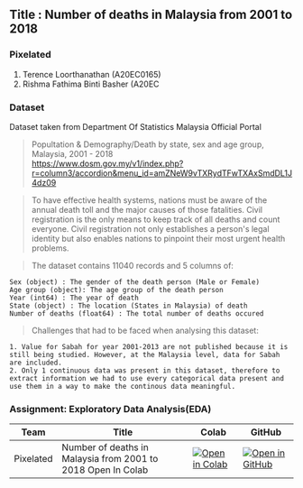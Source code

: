 ## Title : Number of deaths in Malaysia from 2001 to 2018

### Pixelated
1. Terence Loorthanathan (A20EC0165)
2. Rishma Fathima Binti Basher (A20EC

### Dataset
Dataset taken from Department Of Statistics Malaysia Official Portal<br>
> Popultation & Demography/Death by state, sex and age group, Malaysia, 2001 - 2018<br>
> https://www.dosm.gov.my/v1/index.php?r=column3/accordion&menu_id=amZNeW9vTXRydTFwTXAxSmdDL1J4dz09
 
>To have effective health systems, nations must be aware of the annual death toll and the major causes of those fatalities. Civil registration is the only means to keep track of all deaths and count everyone. Civil registration not only establishes a person's legal identity but also enables nations to pinpoint their most urgent health problems.


>The dataset contains 11040 records and 5 columns of:

    Sex (object) : The gender of the death person (Male or Female)
    Age group (object): The age group of the death person
    Year (int64) : The year of death
    State (object) : The location (States in Malaysia) of death
    Number of deaths (float64) : The total number of deaths occured
    
 >Challenges that had to be faced when analysing this dataset:

    1. Value for Sabah for year 2001-2013 are not published because it is still being studied. However, at the Malaysia level, data for Sabah are included.
    2. Only 1 continuous data was present in this dataset, therefore to extract information we had to use every categorical data present and use them in a way to make the continous data meaningful.


### Assignment: Exploratory Data Analysis(EDA)


| Team | Title | Colab |  GitHub |
| ----- | ----- | ------ | ------ | 
| Pixelated | Number of deaths in Malaysia from 2001 to 2018 Open In Colab | [![Open in Colab](https://img.shields.io/static/v1?label=&message=Open%20in%20Colab&labelColor=grey&color=blue&logo=google-colab)](https://colab.research.google.com/drive/1TvgXI9-qQq-cnI5-RJnxaNOLM4hvBCta?usp=sharing#scrollTo=7F8DQl5dVJJ0) |[![Open in GitHub](https://img.shields.io/static/v1?label=&message=Open%20in%20GitHub&labelColor=grey&color=blue&logo=github)](https://github.com/drshahizan/Python_EDA/tree/main/Malaysia%20EDA/Pixelated) |

